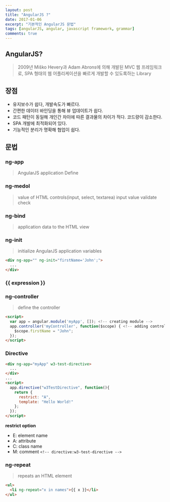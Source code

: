 ```yaml
---
layout: post
title: "AngularJS ?"
date: 2017-01-06
excerpt: "기본적인 AngularJS 문법"
tags: [angularJS, angular, javascript framework, grammar]
comments: true
---
```


## AngularJS?

 > 2009년 Miško Hevery과 Adam Abrons에 의해 개발된 MVC 웹 프레임워크로, SPA 형태의 웹 어플리케이션을 빠르게 개발할 수 있도록하는 Library

## 장점

- 유지보수가 쉽다, 개발속도가 빠르다.
- 간편한 데이터 바인딩을 통해 뷰 업데이트가 쉽다.
- 코드 패턴이 동일해 개인간 차이에 따른 결과물의 차이가 적다. 코드량이 감소한다.
- SPA 개발에 최적화되어 있다.
- 기능적인 분리가 명확해 협업이 쉽다.

## 문법

### ng-app

> AngularJS application Define

### ng-medol

> value of HTML controls(input, select, textarea)
> input value validate check

### ng-bind

> application data to the HTML view

### ng-init

> initialize AngularJS application variables

```html
<div ng-app="" ng-init="firstName='John';">
  ...
</div>
```

### {{ expression }}

### ng-controller

> define the controller

```html
<script>
  var app = angular.module('myApp', []); <!-- creating module -->
  app.controller('myController', function($scope) { <!-- adding controller -->
    $scope.firstName = "John";
  });
</script>
```

### Directive

```html
<div ng-app="myApp" w3-test-directive>
  ...
</div>
...
<script>
  app.directive("w3TestDirective", function(){
    return {
      restrict: "A",
      template: "Hello World!"
    };
  });
</script>
```

**restrict option**

 - E: element name
 - A: attribute
 - C: class name
 - M: comment `<!-- directive:w3-test-directive -->`

### ng-repeat

> repeats an HTML element

```html
<ul>
  <li ng-repeat="x in names">{{ x }}</li>
</ul>
```
